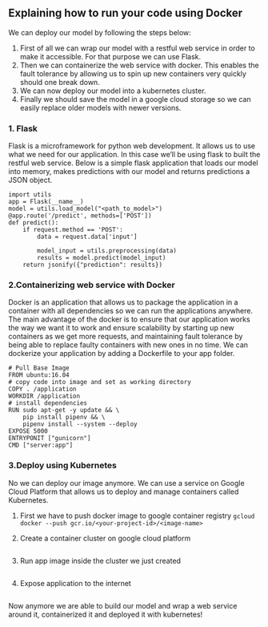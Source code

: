 ## Explaining how to run your code using Docker

We can deploy our model by following the steps below:

1. First of all we can wrap our model with a restful web service in order to make it accessible. For that purpose we can use Flask. 
2. Then we can containerize the web service with docker. This enables the fault tolerance by allowing us to spin up new containers very quickly should one break down.
3. We can now deploy our model into a kubernetes cluster.
4. Finally we should save the model in a google cloud storage so we can easily replace older models with newer versions.

### 1. Flask 
Flask is a microframework for python web development. It allows us to use what we need for our application. In this case we’ll be using flask to built the restful web service. Below is a simple flask application that loads our model into memory, makes predictions with our model and returns predictions a JSON object.

```from flask import Flask, request, jsonify
import utils
app = Flask(__name__)
model = utils.load_model("<path_to_model>")
@app.route('/predict', methods=['POST'])
def predict():
    if request.method == 'POST':
        data = request.data['input']
        
        model_input = utils.preprocessing(data)
        results = model.predict(model_input)
    return jsonify({"prediction": results})
```

### 2.Containerizing web service with Docker
Docker is an application that allows us to package the application in a container with all dependencies so we can run the applications anywhere. The main advantage of the docker is to ensure that our application works the way we want it to work and ensure scalability by starting up new containers as we get more requests, and maintaining fault tolerance by being able to replace faulty containers with new ones in no time. We can dockerize your application by adding a Dockerfile to your app folder. 

```
# Pull Base Image
FROM ubuntu:16.04
# copy code into image and set as working directory
COPY . /application
WORKDIR /application
# install dependencies
RUN sudo apt-get -y update && \
    pip install pipenv && \
    pipenv install --system --deploy
EXPOSE 5000
ENTRYPONIT ["gunicorn"]
CMD ["server:app"]
```
### 3.Deploy using Kubernetes
No we can deploy our image anymore. We can use a service on Google Cloud Platform that allows us to deploy and manage containers called Kubernetes.

1. First we have to push docker image to google container registry
```gcloud docker --push gcr.io/<your-project-id>/<image-name>```

2. Create a container cluster on google cloud platform
```gcloud container clusters create <cluster-name> --num-nodes=3
```
3. Run app image inside the cluster we just created
```kubectl run <deployment_name> --image=<your_image_in_container_registry> --port 8080
```
4. Expose application to the internet
```kubectl expose deployment <deployment_name> --type=LoadBalancer --port 80 --target-port 8080
```
Now anymore we are able to build our model and wrap a web service around it, containerized it and deployed it with kubernetes!
